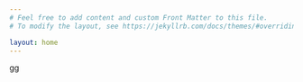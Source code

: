 ```yaml
---
# Feel free to add content and custom Front Matter to this file.
# To modify the layout, see https://jekyllrb.com/docs/themes/#overriding-theme-defaults

layout: home
---
```

<h>gg</h>
<!-- Global site tag (gtag.js) - Google Analytics -->
<script async src="https://www.googletagmanager.com/gtag/js?id=G-VNRBLQ93ZN"></script>
<script>
  window.dataLayer = window.dataLayer || [];
  function gtag(){dataLayer.push(arguments);}
  gtag('js', new Date());

  gtag('config', 'G-VNRBLQ93ZN');
</script>